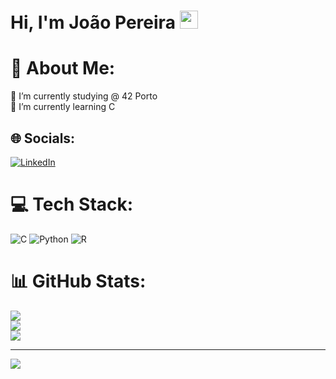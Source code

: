 # Hi, I'm João Pereira <img src="https://github.com/TheDudeThatCode/TheDudeThatCode/blob/master/Assets/Hi.gif" width="29px">

# 💫 About Me:
🔭 I’m currently studying @ 42 Porto<br>🌱 I’m currently learning C


## 🌐 Socials:
[![LinkedIn](https://img.shields.io/badge/LinkedIn-%230077B5.svg?logo=linkedin&logoColor=white)](https://www.linkedin.com/in/jo%C3%A3o-pereira-9601a1176/) 

# 💻 Tech Stack:
![C](https://img.shields.io/badge/c-%2300599C.svg?style=flat&logo=c&logoColor=white) ![Python](https://img.shields.io/badge/python-3670A0?style=flat&logo=python&logoColor=ffdd54) ![R](https://img.shields.io/badge/r-%23276DC3.svg?style=flat&logo=r&logoColor=white)
# 📊 GitHub Stats:
![](https://github-readme-stats.vercel.app/api?username=Joaofcpereira&theme=dark&hide_border=false&include_all_commits=true&count_private=false)<br/>
![](https://github-readme-streak-stats.herokuapp.com/?user=Joaofcpereira&theme=dark&hide_border=false)<br/>
![](https://github-readme-stats.vercel.app/api/top-langs/?username=Joaofcpereira&theme=dark&hide_border=false&include_all_commits=true&count_private=false&layout=compact)

---
[![](https://visitcount.itsvg.in/api?id=Joaofcpereira&icon=0&color=0)](https://visitcount.itsvg.in)

<!-- Proudly created with GPRM ( https://gprm.itsvg.in ) -->
